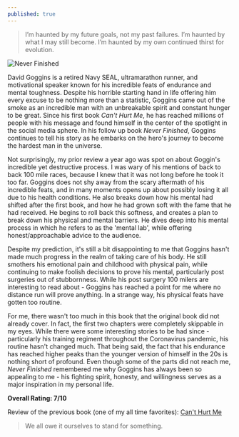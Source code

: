 ```yaml
---
published: true
---
```

> I’m haunted by my future goals, not my past failures. I’m haunted by what I may still become. I’m haunted by my own continued thirst for evolution.

![Never Finished](https://miro.medium.com/v2/resize:fit:1224/format:webp/1*ZAIO5ago5K26ISpwzoCDgQ.jpeg)

David Goggins is a retired Navy SEAL, ultramarathon runner, and motivational speaker known for his incredible feats of endurance and mental toughness. Despite his horrible starting hand in life offering him every excuse to be nothing more than a statistic, Goggins came out of the smoke as an incredible man with an unbreakable spirit and constant hunger to be great. Since his first book _Can't Hurt Me_, he has reached millions of people with his message and found himself in the center of the spotlight in the social media sphere. In his follow up book _Never Finished_, Goggins continues to tell his story as he embarks on the hero's journey to become the hardest man in the universe.

Not surprisingly, my prior review a year ago was spot on about Goggin's incredible yet destructive process. I was wary of his mentions of back to back 100 mile races, because I knew that it was not long before he took it too far. Goggins does not shy away from the scary aftermath of his incredible feats, and in many moments opens up about possibly losing it all due to his health conditions. He also breaks down how his mental had shifted after the first book, and how he had grown soft with the fame that he had received. He begins to roll back this softness, and creates a plan to break down his physical and mental barriers. He dives deep into his mental process in which he refers to as the 'mental lab', while offering honest/approachable advice to the audience.

Despite my prediction, it's still a bit disappointing to me that Goggins hasn't made much progress in the realm of taking care of his body. He still smothers his emotional pain and childhood with physical pain, while continuing to make foolish decisions to prove his mental, particularly post surgeries out of stubbornness. While his post surgery 100 milers are interesting to read about - Goggins has reached a point for me where no distance run will prove anything. In a strange way, his physical feats have gotten too routine.

For me, there wasn't too much in this book that the original book did not already cover. In fact, the first two chapters were completely skippable in my eyes. While there were some interesting stories to be had since - particularly his training regiment throughout the Coronavirus pandemic, his routine hasn't changed much. That being said, the fact that his endurance has reached higher peaks than the younger version of himself in the 20s is nothing short of profound. Even though some of the parts did not reach me, _Never Finished_ remembered me why Goggins has always been so appealing to me - his fighting spirit, honesty, and willingness serves as a major inspiration in my personal life.

**Overall Rating: 7/10**

Review of the previous book (one of my all time favorites): [Can't Hurt Me](https://jinsung-kim.github.io/Cant-Hurt-Me/)

> We all owe it ourselves to stand for something.
